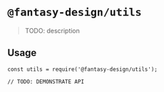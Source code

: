 # `@fantasy-design/utils`

> TODO: description

## Usage

```
const utils = require('@fantasy-design/utils');

// TODO: DEMONSTRATE API
```
